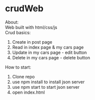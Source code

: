 # crudWeb <br>
About: <br>
Web built with html/css/js <br>
Crud basics: <br>
1. Create in post page
2. Read in index page & my cars page
3. Update in my cars page - edit button
4. Delete in my cars page - delete button

How to start: <br>
1. Clone repo
2. use npm install to install json server
3. use npm start to start json server
4. open index.html
